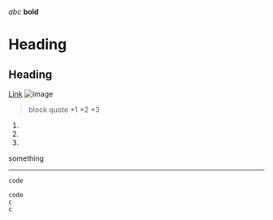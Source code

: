 _abc_
__bold__
# Heading
## Heading
[Link](another.html)
![image](https://media.fisheries.noaa.gov/2021-01/atlantic_mackerel.jpg?VersionId=null)
> block quote
*1
*2
*3

1.
2.
3.

something
___
`code`
```
code
c
c
```
